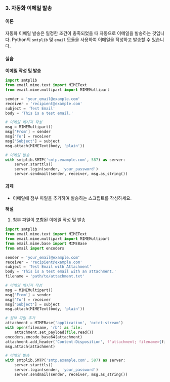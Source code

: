 ### 3. 자동화 이메일 발송

#### 이론

자동화 이메일 발송은 일정한 조건이 충족되었을 때 자동으로 이메일을 발송하는 것입니다. Python의 `smtplib` 및 `email` 모듈을 사용하여 이메일을 작성하고 발송할 수 있습니다.

#### 실습

**이메일 작성 및 발송**

```python
import smtplib
from email.mime.text import MIMEText
from email.mime.multipart import MIMEMultipart

sender = 'your_email@example.com'
receiver = 'recipient@example.com'
subject = 'Test Email'
body = 'This is a test email.'

# 이메일 메시지 작성
msg = MIMEMultipart()
msg['From'] = sender
msg['To'] = receiver
msg['Subject'] = subject
msg.attach(MIMEText(body, 'plain'))

# 이메일 발송
with smtplib.SMTP('smtp.example.com', 587) as server:
    server.starttls()
    server.login(sender, 'your_password')
    server.sendmail(sender, receiver, msg.as_string())
```

#### 과제

- 이메일에 첨부 파일을 추가하여 발송하는 스크립트를 작성하세요.

**해설**

1. 첨부 파일이 포함된 이메일 작성 및 발송

```python
import smtplib
from email.mime.text import MIMEText
from email.mime.multipart import MIMEMultipart
from email.mime.base import MIMEBase
from email import encoders

sender = 'your_email@example.com'
receiver = 'recipient@example.com'
subject = 'Test Email with Attachment'
body = 'This is a test email with an attachment.'
filename = 'path/to/attachment.txt'

# 이메일 메시지 작성
msg = MIMEMultipart()
msg['From'] = sender
msg['To'] = receiver
msg['Subject'] = subject
msg.attach(MIMEText(body, 'plain'))

# 첨부 파일 추가
attachment = MIMEBase('application', 'octet-stream')
with open(filename, 'rb') as file:
    attachment.set_payload(file.read())
encoders.encode_base64(attachment)
attachment.add_header('Content-Disposition', f'attachment; filename={filename.split("/")[-1]}')
msg.attach(attachment)

# 이메일 발송
with smtplib.SMTP('smtp.example.com', 587) as server:
    server.starttls()
    server.login(sender, 'your_password')
    server.sendmail(sender, receiver, msg.as_string())
```
